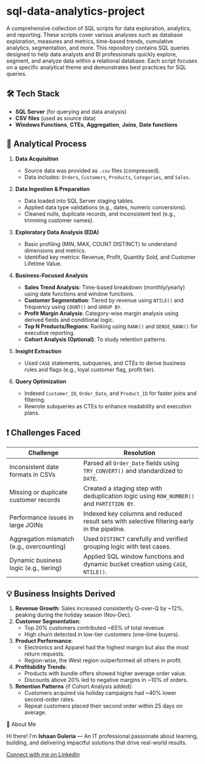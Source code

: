 # sql-data-analytics-project

A comprehensive collection of SQL scripts for data exploration, analytics, and reporting. These scripts cover various analyses such as database exploration, measures and metrics, time-based trends, cumulative analytics, segmentation, and more. This repository contains SQL queries designed to help data analysts and BI professionals quickly explore, segment, and analyze data within a relational database. Each script focuses on a specific analytical theme and demonstrates best practices for SQL queries.

## 🛠️ Tech Stack

- **SQL Server** (for querying and data analysis)
- **CSV files** (used as source data)
- **Windows Functions**, **CTEs**, **Aggregation**, **Joins**, **Date functions**

## 🔄 Analytical Process

1. **Data Acquisition**
   - Source data was provided as `.csv` files (compressed).
   - Data includes: `Orders`, `Customers`, `Products`, `Categories`, and `Sales`.

2. **Data Ingestion & Preparation**
   - Data loaded into SQL Server staging tables.
   - Applied data type validations (e.g., dates, numeric conversions).
   - Cleaned nulls, duplicate records, and inconsistent text (e.g., trimming customer names).

3. **Exploratory Data Analysis (EDA)**
   - Basic profiling (MIN, MAX, COUNT DISTINCT) to understand dimensions and metrics.
   - Identified key metrics: Revenue, Profit, Quantity Sold, and Customer Lifetime Value.

4. **Business-Focused Analysis**
   - **Sales Trend Analysis**: Time-based breakdown (monthly/yearly) using date functions and window functions.
   - **Customer Segmentation**: Tiered by revenue using `NTILE()` and frequency using `COUNT()` and `GROUP BY`.
   - **Profit Margin Analysis**: Category-wise margin analysis using derived fields and conditional logic.
   - **Top N Products/Regions**: Ranking using `RANK()` and `DENSE_RANK()` for executive reporting.
   - **Cohort Analysis (Optional)**: To study retention patterns.

5. **Insight Extraction**
   - Used `CASE` statements, subqueries, and CTEs to derive business rules and flags (e.g., loyal customer flag, profit tier).

6. **Query Optimization**
   - Indexed `Customer_ID`, `Order_Date`, and `Product_ID` for faster joins and filtering.
   - Rewrote subqueries as CTEs to enhance readability and execution plans.

## ❗ Challenges Faced

| Challenge | Resolution |
|----------|------------|
| Inconsistent date formats in CSVs | Parsed all `Order_Date` fields using `TRY_CONVERT()` and standardized to `DATE`. |
| Missing or duplicate customer records | Created a staging step with deduplication logic using `ROW_NUMBER()` and `PARTITION BY`. |
| Performance issues in large JOINs | Indexed key columns and reduced result sets with selective filtering early in the pipeline. |
| Aggregation mismatch (e.g., overcounting) | Used `DISTINCT` carefully and verified grouping logic with test cases. |
| Dynamic business logic (e.g., tiering) | Applied SQL window functions and dynamic bucket creation using `CASE`, `NTILE()`. |

## 💡 Business Insights Derived

1. **Revenue Growth**: Sales increased consistently Q-over-Q by ~12%, peaking during the holiday season (Nov-Dec).
2. **Customer Segmentation**:
   - Top 20% customers contributed ~65% of total revenue.
   - High churn detected in low-tier customers (one-time buyers).
3. **Product Performance**:
   - Electronics and Apparel had the highest margin but also the most return requests.
   - Region-wise, the West region outperformed all others in profit.
4. **Profitability Trends**:
   - Products with bundle offers showed higher average order value.
   - Discounts above 20% led to negative margins in ~10% of orders.
5. **Retention Patterns** (if Cohort Analysis added):
   - Customers acquired via holiday campaigns had ~40% lower second-order rates.
   - Repeat customers placed their second order within 25 days on average.
     

🌟 About Me

Hi there! I'm **Ishaan Guleria** — An IT professional passionate about learning, building, and delivering impactful solutions that drive real-world results.

[Connect with me on LinkedIn](https://www.linkedin.com/in/ishaan-guleria-865858200/)
